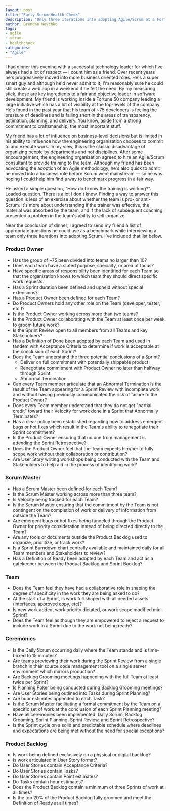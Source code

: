 ```yaml
---
layout: post
title: "Early Scrum Health Check"
description: "Only three iterations into adopting Agile/Scrum at a Fortune 50 company, I'm asked by a friend to help evaluate if the training his team of ~75 has received is successfully translating into the adoption of the core tenets of Agile/Scrum.  A difficult question to answer without knowing the teams, I offer a list of questions for my friend to use while conducting a post-mortem on training and his teams perspective on their progress to date."
author: Brendan Wovchko
tags:
- agile
- scrum
- healthcheck
categories:
- "Agile"
---
```


I had dinner this evening with a successful technology leader for which I've always had a lot of respect — I count him as a friend.  Over recent years he's progressively moved into more business oriented roles.  He's a super smart guy and although he'd never admit to it, I'm reasonably sure he could still create a web app in a weekend if he felt the need.  By my measuring stick, these are key ingredients to a fair and objective leader in software development.  My friend is working inside a Fortune 50 company leading a large initiative which has a lot of visibility at the top-levels of the company.  He's found in the past year that his team of ~75 developers is feeling the pressure of deadlines and is falling short in the areas of transparency, estimation, planning, and delivery.  You know, aside from a strong commitment to craftsmanship, the most important stuff.

My friend has a lot of influence on business-level decisions but is limited in his ability to influence how the engineering organization chooses to commit to and execute work.  In my view, this is the classic disadvantage of organizing people by departments and not disciplines.  After some encouragement, the engineering organization agreed to hire an Agile/Scrum consultant to provide training to the team.  Although my friend has been advocating the adoption of an Agile methodology, he's also quick to admit he moved into a business role before Scrum went mainstream — so he was hoping I could help him find a way to benchmark progress in a fair way.

He asked a simple question, "How do I know the training is working?".  Loaded question.  There is a lot I don't know.   Finding a way to answer this question is less of an exercise about whether the team is pro- or anti-Scrum.  It's more about understanding if the trainer was effective, the material was absorbed by the team, and if the lack of subsequent coaching presented a problem in the team's ability to self-organize.

Near the conclusion of dinner, I agreed to send my friend a list of appropriate questions he could use as a benchmark while interviewing a team only three iterations into adopting Scrum.  I've included that list below.

### Product Owner
- Has the group of ~75 been divided into teams no larger than 10?
- Does each team have a stated purpose, specialty, or area of focus?
- Have specific areas of responsibility been identified for each Team so that the organization knows to which team they should direct specific work requests.
- Has a Sprint duration been defined and upheld without special extensions?
- Has a Product Owner been defined for each Team?
- Do Product Owners hold any other role on the Team (developer, tester, etc.)?
- Is the Product Owner working across more than two teams?
- Is the Product Owner collaborating with the Team at least once per week to groom future work?
- Is the Sprint Review open to all members from all Teams and key Stakeholders?
- Has a Definition of Done been adopted by each Team and used in tandem with Acceptance Criteria to determine if work is acceptable at the conclusion of each Sprint?
- Does the Team understand the three potential conclusions of a Sprint?
	- Deliver on full commitment with potentially shippable product
	- Renegotiate commitment with Product Owner no later than halfway through Sprint
	- Abnormal Termination
- Can every Team member articulate that an Abnormal Termination is the result of the Team appearing for a Sprint Review with incomplete work and without having previously communicated the risk of failure to the Product Owner?
- Does every Team member understand that they do not get "partial credit" toward their Velocity for work done in a Sprint that Abnormally Terminates?
- Has a clear policy been established regarding how to address emergent bugs or hot fixes which result in the Team's ability to renegotiate their Sprint commitment?
- Is the Product Owner ensuring that no one from management is attending the Sprint Retrospective?
- Does the Product Owner feel that the Team expects him/her to fully scope work without their collaboration or contribution?
- Are User Story writing workshops being conducted with the Team and Stakeholders to help aid in the process of identifying work?

### Scrum Master
- Has a Scrum Master been defined for each Team?
- Is the Scrum Master working across more than three team?
- Is Velocity being tracked for each Team?
- Is the Scrum Master ensuring that the commitment by the Team is not contingent on the completion of work or delivery of information from outside the Team?
- Are emergent bugs or hot fixes being funneled through the Product Owner for priority consideration instead of being directed directly to the Team?
- Are any tools or documents outside the Product Backlog used to organize, prioritize, or track work?
- Is a Sprint Burndown chart centrally available and maintained daily for all Team members and Stakeholders to review?
- Has a Definition of Ready been adopted by each Team and act as a gatekeeper between the Product Backlog and Sprint Backlog?

### Team
- Does the Team feel they have had a collaborative role in shaping the degree of specificity in the work they are being asked to do?
- At the start of a Sprint, is work full shaped with all needed assets (interfaces, approved copy, etc)?
- Is new work added, work priority dictated, or work scope modified mid-Sprint?
- Does the Team feel as though they are empowered to reject a request to include work in a Sprint due to the work not being ready?

### Ceremonies
- Is the Daily Scrum occurring daily where the Team stands and is time-boxed to 15 minutes?
- Are teams previewing their work during the Sprint Review from a single branch in their source code management tool on a single server environment which mirrors production?
- Are Backlog Grooming meetings happening with the full Team at least twice per Sprint?
- Is Planning Poker being conducted during Backlog Grooming meetings?
- Are User Stories being outlined into Tasks during Sprint Planning?
- Are hour estimates appended to each Task?
- Is the Scrum Master facilitating a formal commitment by the Team on a specific set of work at the conclusion of each Sprint Planning meeting?
- Have all ceremonies been implemented: Daily Scrum, Backlog Grooming, Sprint Planning, Sprint Review, and Sprint Retrospective?
- Is the Sprint cycle on a solid and predictable schedule where deadlines and expectations are being met without the need for special exceptions?

### Product Backlog
- Is work being defined exclusively on a physical or digital backlog?
- Is work articulated in User Story format?
- Do User Stories contain Acceptance Criteria?
- Do User Stories contain Tasks?
- Do User Stories contain Point estimates?
- Do Tasks contain hour estimates?
- Does the Product Backlog contain a minimum of three Sprints of work at all times?
- Is the top 20% of the Product Backlog fully groomed and meet the Definition of Ready at all times?


